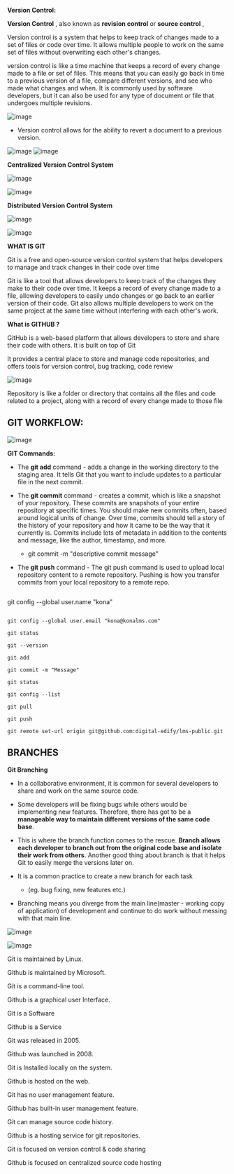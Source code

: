 
**Version Control:**

**Version Control** , also known as **revision control** or **source control** ,

Version control is a system that helps to keep track of changes made to a set of files or code over time. It allows multiple people to work on the same set of files without overwriting each other's changes.

version control is like a time machine that keeps a record of every change made to a file or set of files. This means that you can easily go back in time to a previous version of a file, compare different versions, and see who made what changes and when. It is commonly used by software developers, but it can also be used for any type of document or file that undergoes multiple revisions.

![image](https://user-images.githubusercontent.com/130965749/236376146-b8f26d93-29b8-4fcf-a531-ef5608ff2dde.png)

- Version control allows for the ability to revert a document to a previous version.

![image](https://user-images.githubusercontent.com/130965749/236376180-0e0faa19-a409-4823-839d-2b22c00c59a9.png)
![image](https://user-images.githubusercontent.com/130965749/236376210-530a37f6-c487-4752-a91f-2f98c903d52f.png)

**Centralized Version Control System**

![image](https://user-images.githubusercontent.com/130965749/236376252-67a054ee-5035-4f56-8e42-b7e3dd5f701e.png)

![image](https://user-images.githubusercontent.com/130965749/236376284-262c7aab-4f16-4736-a0f8-aaba53c5fdf5.png)

**Distributed Version Control System**

![image](https://user-images.githubusercontent.com/130965749/236376313-932af1ad-a359-4bc8-b378-4fb73bd9d679.png)

![image](https://user-images.githubusercontent.com/130965749/236376342-210bba91-a9cb-4b3b-83d3-e3e87271dc8c.png)

**WHAT IS GIT**

Git is a free and open-source version control system that helps developers to manage and track changes in their code over time

Git is like a tool that allows developers to keep track of the changes they make to their code over time. It keeps a record of every change made to a file, allowing developers to easily undo changes or go back to an earlier version of their code. Git also allows multiple developers to work on the same project at the same time without interfering with each other's work.

**What is GITHUB ?**

GitHub is a web-based platform that allows developers to store and share their code with others. It is built on top of Git

It provides a central place to store and manage code repositories, and offers tools for version control, bug tracking, code review

![image](https://user-images.githubusercontent.com/130965749/236376393-3181e5ae-2ae3-4542-ac02-78a90b607b2c.png)

Repository is like a folder or directory that contains all the files and code related to a project, along with a record of every change made to those file

## **GIT WORKFLOW:**

![image](https://user-images.githubusercontent.com/130965749/236376422-aebd09d5-ffe8-4e5a-916b-ae2f49fc86a6.png)

**GIT Commands:**

- The **git add** command - adds a change in the working directory to the staging area. It tells Git that you want to include updates to a particular file in the next commit.

- The **git commit** command - creates a commit, which is like a snapshot of your repository. These commits are snapshots of your entire repository at specific times. You should make new commits often, based around logical units of change. Over time, commits should tell a story of the history of your repository and how it came to be the way that it currently is. Commits include lots of metadata in addition to the contents and message, like the author, timestamp, and more.
  - git commit -m "descriptive commit message"

- The **git push** command - The git push command is used to upload local repository content to a remote repository. Pushing is how you transfer commits from your local repository to a remote repo.
```
  ```
git config --global user.name "kona"
  ```
```
```
git config --global user.email "kona@konalms.com"
```
```
git status
```
```
git --version
```
```
git add
```
```
git commit -m "Message"
```
```
git status
```
```
git config --list
```
```
git pull
```
```
git push
```
```
git remote set-url origin git@github.com:digital-edify/lms-public.git
```

## **BRANCHES**

**Git Branching**

- In a collaborative environment, it is common for several developers to share and work on the same source code.

- Some developers will be fixing bugs while others would be implementing new features. Therefore, there has got to be a **manageable way to maintain different versions of the same code base**.

- This is where the branch function comes to the rescue. **Branch allows each developer to branch out from the original code base and isolate their work from others**. Another good thing about branch is that it helps Git to easily merge the versions later on.

- It is a common practice to create a new branch for each task
  - (eg. bug fixing, new features etc.)

- Branching means you diverge from the main line(master - working copy of application) of development and continue to do work without messing with that main line.

![image](https://user-images.githubusercontent.com/130965749/236376467-05ca88ff-9c0b-4588-a6b8-aa6aea8c25ca.png)

![image](https://user-images.githubusercontent.com/130965749/236376492-9197b5ac-150e-4cc4-ad39-9976558aeb98.png)

Git is maintained by Linux.

Github is maintained by Microsoft.

Git is a command-line tool.

Github is a graphical user Interface.

Git is a Software

Github is a Service

Git was released in 2005.

Github was launched in 2008.

Git is Installed locally on the system.

Github is hosted on the web.

Git has no user management feature.

Github has built-in user management feature.

Git can manage source code history.

Github is a hosting service for git repositories.

Git is focused on version control & code sharing

Github is focused on centralized source code hosting
